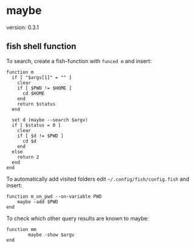 maybe
=====

version: 0.3.1

fish shell function
-------------------

To search, create a fish-function with `funced m` and insert:

```
function m
  if [ "$argv[1]" = "" ]
    clear
    if [ $PWD != $HOME ]
      cd $HOME
    end
    return $status
  end

  set d (maybe --search $argv)
  if [ $status = 0 ]
    clear
    if [ $d != $PWD ]
      cd $d
    end
  else
    return 2
  end
end
```

To automatically add visited folders edit
`~/.config/fish/config.fish` and insert:

```
function m_on_pwd --on-variable PWD
    maybe -add $PWD
end
```

To check which other query results are known to maybe:

```
function mm
        maybe -show $argv
end
```
